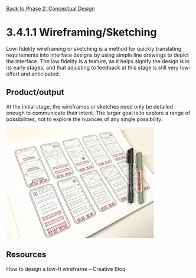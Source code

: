 [Back to Phase 2: Conceptual Design](3-4-conceptual.md)

# 3.4.1.1 Wireframing/Sketching

Low-fidelity wireframing or sketching is a method for quickly translating requirements into interface designs by using simple line drawings to depict the interface. The low fidelity is a feature, as it helps signify the design is in its early stages, and that adjusting to feedback at this stage is still very low-effort and anticipated.


## Product/output

At the initial stage, the wireframes or sketches need only be detailed enough to communicate their intent. The larger goal is to  explore a range of possibilities, not to explore the nuances of any single possibility.

![3.4.1.1](../_assets/3.4.1.1_wireframing_sketching.jpg)

## Resources

How to design a low-fi wireframe – Creative Bloq
